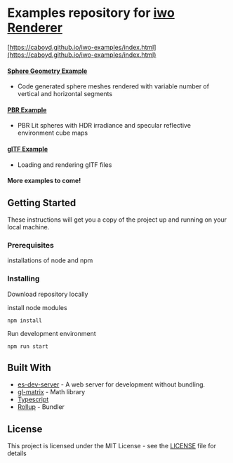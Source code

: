 # Examples repository for [iwo Renderer](https://github.com/caboyd/iwo)

[https://caboyd.github.io/iwo-examples/index.html](https://caboyd.github.io/iwo-examples/index.html)

#### [Sphere Geometry Example](https://caboyd.github.io/iwo-examples/examples/sphere_geometry_example.html)
- Code generated sphere meshes rendered with variable number of vertical and horizontal segments  

#### [PBR Example](https://caboyd.github.io/iwo-examples/examples/pbr_example.html)
- PBR Lit spheres with HDR irradiance and specular reflective environment cube maps

#### [glTF Example](https://caboyd.github.io/iwo-examples/examples/gltf_example.html)
- Loading and rendering glTF files
   
#### More examples to come!
   
## Getting Started

These instructions will get you a copy of the project up and running on your local machine.

### Prerequisites

installations of node and npm

### Installing

Download repository locally

install node modules
```
npm install
```

Run development environment  
```
npm run start
```

## Built With
* [es-dev-server](https://open-wc.org/developing/es-dev-server.html) - A web server for development without bundling.
* [gl-matrix](http://glmatrix.net/) - Math library
* [Typescript](https://www.typescriptlang.org/)
* [Rollup](https://rollupjs.org) - Bundler

## License

This project is licensed under the MIT License - see the [LICENSE](LICENSE) file for details

